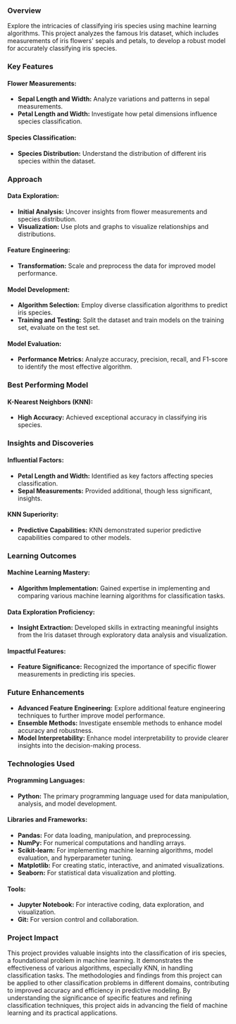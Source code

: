 ### Overview
Explore the intricacies of classifying iris species using machine learning algorithms. This project analyzes the famous Iris dataset, which includes measurements of iris flowers' sepals and petals, to develop a robust model for accurately classifying iris species.

### Key Features

#### Flower Measurements:
- **Sepal Length and Width:** Analyze variations and patterns in sepal measurements.
- **Petal Length and Width:** Investigate how petal dimensions influence species classification.

#### Species Classification:
- **Species Distribution:** Understand the distribution of different iris species within the dataset.

### Approach

#### Data Exploration:
- **Initial Analysis:** Uncover insights from flower measurements and species distribution.
- **Visualization:** Use plots and graphs to visualize relationships and distributions.

#### Feature Engineering:
- **Transformation:** Scale and preprocess the data for improved model performance.

#### Model Development:
- **Algorithm Selection:** Employ diverse classification algorithms to predict iris species.
- **Training and Testing:** Split the dataset and train models on the training set, evaluate on the test set.

#### Model Evaluation:
- **Performance Metrics:** Analyze accuracy, precision, recall, and F1-score to identify the most effective algorithm.

### Best Performing Model

#### K-Nearest Neighbors (KNN):
- **High Accuracy:** Achieved exceptional accuracy in classifying iris species.

### Insights and Discoveries

#### Influential Factors:
- **Petal Length and Width:** Identified as key factors affecting species classification.
- **Sepal Measurements:** Provided additional, though less significant, insights.

#### KNN Superiority:
- **Predictive Capabilities:** KNN demonstrated superior predictive capabilities compared to other models.

### Learning Outcomes

#### Machine Learning Mastery:
- **Algorithm Implementation:** Gained expertise in implementing and comparing various machine learning algorithms for classification tasks.

#### Data Exploration Proficiency:
- **Insight Extraction:** Developed skills in extracting meaningful insights from the Iris dataset through exploratory data analysis and visualization.

#### Impactful Features:
- **Feature Significance:** Recognized the importance of specific flower measurements in predicting iris species.

### Future Enhancements

- **Advanced Feature Engineering:** Explore additional feature engineering techniques to further improve model performance.
- **Ensemble Methods:** Investigate ensemble methods to enhance model accuracy and robustness.
- **Model Interpretability:** Enhance model interpretability to provide clearer insights into the decision-making process.

### Technologies Used

#### Programming Languages:
- **Python:** The primary programming language used for data manipulation, analysis, and model development.

#### Libraries and Frameworks:
- **Pandas:** For data loading, manipulation, and preprocessing.
- **NumPy:** For numerical computations and handling arrays.
- **Scikit-learn:** For implementing machine learning algorithms, model evaluation, and hyperparameter tuning.
- **Matplotlib:** For creating static, interactive, and animated visualizations.
- **Seaborn:** For statistical data visualization and plotting.

#### Tools:
- **Jupyter Notebook:** For interactive coding, data exploration, and visualization.
- **Git:** For version control and collaboration.

### Project Impact

This project provides valuable insights into the classification of iris species, a foundational problem in machine learning. It demonstrates the effectiveness of various algorithms, especially KNN, in handling classification tasks. The methodologies and findings from this project can be applied to other classification problems in different domains, contributing to improved accuracy and efficiency in predictive modeling. By understanding the significance of specific features and refining classification techniques, this project aids in advancing the field of machine learning and its practical applications.
